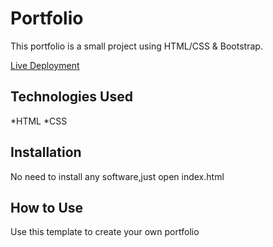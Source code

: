 # Portfolio

This portfolio is a small project using HTML/CSS & Bootstrap.

[Live Deployment](https://portfolio.creativeminds5.repl.co)


## Technologies Used

*HTML
*CSS

## Installation
No need to install any software,just open index.html

## How to Use

Use this template to create your own portfolio
